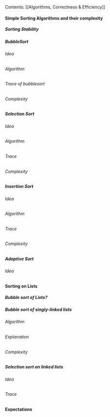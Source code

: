 Contents:
[[Algorithms, Correctness & Efficiency]]

#### Simple Sorting Algorithms and their complexity
##### Sorting Stability
##### BubbleSort
###### Idea
###### Algorithm
###### Trace of bubblesort
###### Complexity

##### Selection Sort
###### Idea
###### Algorithm
###### Trace
###### Complexity




##### Insertion Sort
###### Idea
###### Algorithm
###### Trace
###### Complexity

##### Adaptive Sort
###### Idea

#### Sorting on Lists
##### Bubble sort of Lists?
##### Bubble sort of singly-linked lists
###### Algorithm
###### Explanation
###### Complexity
##### Selection sort on linked lists
###### Idea
###### Trace
#### Expectations